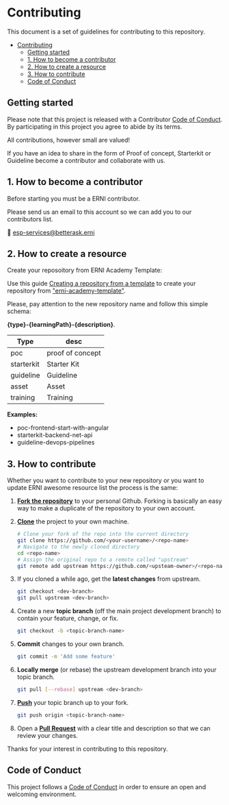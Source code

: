 [code_of_conduct]: ./CODE_OF_CONDUCT.md
[repo_from_template]: https://docs.github.com/en/github/creating-cloning-and-archiving-repositories/creating-a-repository-from-a-template
[fork]: https://docs.github.com/en/github/getting-started-with-github/fork-a-repo
[clone]: https://docs.github.com/en/github/creating-cloning-and-archiving-repositories/cloning-a-repository
[push]: https://docs.github.com/en/github/collaborating-with-issues-and-pull-requests/merging-an-upstream-repository-into-your-fork
[pull]: https://docs.github.com/en/github/collaborating-with-issues-and-pull-requests/allowing-changes-to-a-pull-request-branch-created-from-a-fork
[template]: https://github.com/ERNI-Academy/erni-academy-template

# Contributing

This document is a set of guidelines for contributing to this repository.

- [Contributing](#contributing)
  - [Getting started](#getting-started)
  - [1. How to become a contributor](#1-how-to-become-a-contributor)
  - [2. How to create a resource](#2-how-to-create-a-resource)
  - [3. How to contribute](#3-how-to-contribute)
  - [Code of Conduct](#code-of-conduct)

## Getting started

Please note that this project is released with a Contributor [Code of Conduct][code_of_conduct]. By participating in this project you agree to abide by its terms.

All contributions, however small are valued!

If you have an idea to share in the form of Proof of concept, Starterkit or Guideline become a contributor and collaborate with us.

## 1. How to become a contributor

Before starting you must be a ERNI contributor.

Please send us an email to this account so we can add you to our contributors list.

📧 <esp-services@betterask.erni>

## 2. How to create a resource

Create your reposoitory from ERNI Academy Template:

Use this guide [Creating a repository from a template][repo_from_template] to create your repository from ["erni-academy-template"][template].

Please, pay attention to the new repository name and follow this simple schema:

**{type}-{learningPath}-{description}**\.

| Type       | desc             |
|------------|------------------|
| poc        | proof of concept |
| starterkit | Starter Kit      |
| guideline  | Guideline        |
| asset      | Asset        |
| training   | Training        |

**Examples:**

- poc-frontend-start-with-angular
- starterkit-backend-net-api
- guideline-devops-pipelines

## 3. How to contribute

Whether you want to contribute to your new repository or you want to update ERNI awesome resource list the process is the same:

1. [**Fork the repository**][fork] to your personal Github. Forking is basically an easy way to make a duplicate of the repository to your own account.
2. [**Clone**][clone] the project to your own machine.

    ```sh
    # Clone your fork of the repo into the current directory
    git clone https://github.com/<your-username>/<repo-name>
    # Navigate to the newly cloned directory
    cd <repo-name>
    # Assign the original repo to a remote called "upstream"
    git remote add upstream https://github.com/<upsteam-owner>/<repo-name>
    ```

3. If you cloned a while ago, get the **latest changes** from upstream.

    ```sh
    git checkout <dev-branch>
    git pull upstream <dev-branch>
    ```

4. Create a new **topic branch** (off the main project development branch) to contain your feature, change, or fix.

    ```sh
    git checkout -b <topic-branch-name>
    ```

5. **Commit** changes to your own branch.

    ```sh
    git commit -m 'Add some feature'
    ```

6. **Locally merge** (or rebase) the upstream development branch into your topic branch.

    ```sh
    git pull [--rebase] upstream <dev-branch>
    ```

7. [**Push**][push] your topic branch up to your fork.

    ```sh
    git push origin <topic-branch-name>
    ```

8. Open a [**Pull Request**][pull] with a clear title and description so that we can review your changes.

Thanks for your interest in contributing to this repository.

## Code of Conduct

This project follows a [Code of Conduct][code_of_conduct] in order to ensure an open and welcoming environment.
